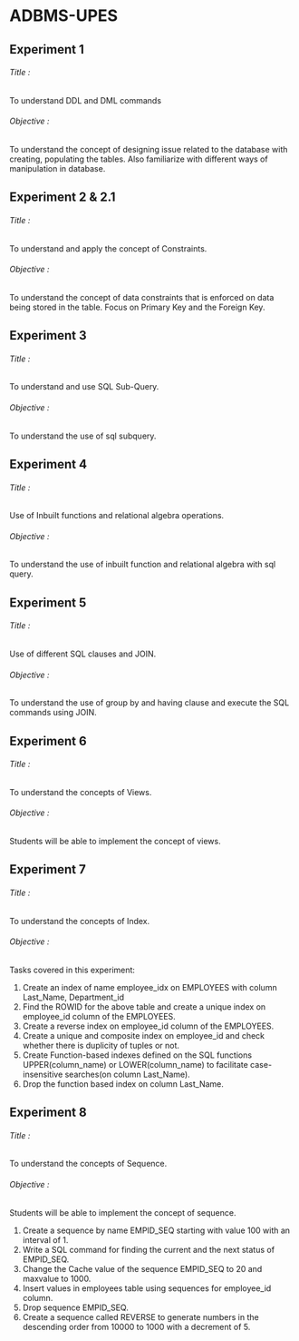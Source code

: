 # ADBMS-UPES

## Experiment 1 ##
###### Title :
To understand DDL and DML commands
###### Objective : 
To understand the concept of designing issue related to the database with creating, 
populating the tables. Also familiarize with different ways of manipulation in database.
 
## Experiment 2 & 2.1 ##
###### Title :
To understand and apply the concept of Constraints.
###### Objective : 
To understand the concept of data constraints that is enforced on data being stored in the 
table. Focus on Primary Key and the Foreign Key.

## Experiment 3 ##
###### Title :
To understand and use SQL Sub-Query.
###### Objective : 
To understand the use of sql subquery.

## Experiment 4 ##
###### Title :
Use of Inbuilt functions and relational algebra operations. 
###### Objective : 
To understand the use of inbuilt function and relational algebra with sql query.

## Experiment 5 ##
###### Title :
Use of different SQL clauses and JOIN. 
###### Objective : 
To understand the use of group by and having clause and execute the SQL commands 
using JOIN.

## Experiment 6 ##
###### Title :
To understand the concepts of Views. 
###### Objective : 
Students will be able to implement the concept of views.

## Experiment 7 ##
###### Title :
To understand the concepts of Index.
###### Objective : 
Tasks covered in this experiment:
1) Create an index of name employee_idx on EMPLOYEES with column Last_Name, 
Department_id 
2) Find the ROWID for the above table and create a unique index on employee_id column of 
the EMPLOYEES.
3) Create a reverse index on employee_id column of the EMPLOYEES.
4) Create a unique and composite index on employee_id and check whether there is duplicity 
of tuples or not.
5) Create Function-based indexes defined on the SQL functions UPPER(column_name) or 
LOWER(column_name) to facilitate case-insensitive searches(on column Last_Name).
6) Drop the function based index on column Last_Name.

## Experiment 8 ##
###### Title :
To understand the concepts of Sequence.
###### Objective : 
Students will be able to implement the concept of sequence.
1) Create a sequence by name EMPID_SEQ starting with value 100 with an interval of 1.
2) Write a SQL command for finding the current and the next status of EMPID_SEQ.
3) Change the Cache value of the sequence EMPID_SEQ to 20 and maxvalue to 1000.
4) Insert values in employees table using sequences for employee_id column.
5) Drop sequence EMPID_SEQ. 
6) Create a sequence called REVERSE to generate numbers in the descending order from 10000 
to 1000 with a decrement of 5.
